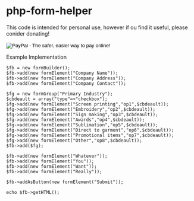 php-form-helper
===============

This code is intended for personal use, however if ou find it useful, please conider donating!
<form action="https://www.paypal.com/cgi-bin/webscr" method="post" target="_top">
<input type="hidden" name="cmd" value="_s-xclick">
<input type="hidden" name="hosted_button_id" value="2V9VFPX38V3A2">
<input type="image" src="https://www.paypalobjects.com/en_US/i/btn/btn_donateCC_LG.gif" border="0" name="submit" alt="PayPal - The safer, easier way to pay online!">
<img alt="" border="0" src="https://www.paypalobjects.com/en_US/i/scr/pixel.gif" width="1" height="1">
</form>

Example Implementation
	
	$fb = new formBuilder();
	$fb->add(new formElement("Company Name"));
	$fb->add(new formElement("Company Address"));
	$fb->add(new formElement("Company Contact"));

	$fg = new formGroup("Primary Industry");
	$cbdeault = array("type"=>"checkbox");
	$fg->add(new formElement("Screen printing","op1",$cbdeault));
	$fg->add(new formElement("Embroidery","op2",$cbdeault));
	$fg->add(new formElement("Sign making","op3",$cbdeault));
	$fg->add(new formElement("Awards","op4",$cbdeault));
	$fg->add(new formElement("Sublimation","op5",$cbdeault));
	$fg->add(new formElement("Direct to garment","op6",$cbdeault));
	$fg->add(new formElement("Promotional items","op7",$cbdeault));
	$fg->add(new formElement("Other","op8",$cbdeault));
	$fb->add($fg);

	$fb->add(new formElement("Whatever"));
	$fb->add(new formElement("You"));
	$fb->add(new formElement("Want"));
	$fb->add(new formElement("Really"));

	$fb->addAsButton(new formElement("Submit"));

	echo $fb->getHTML();